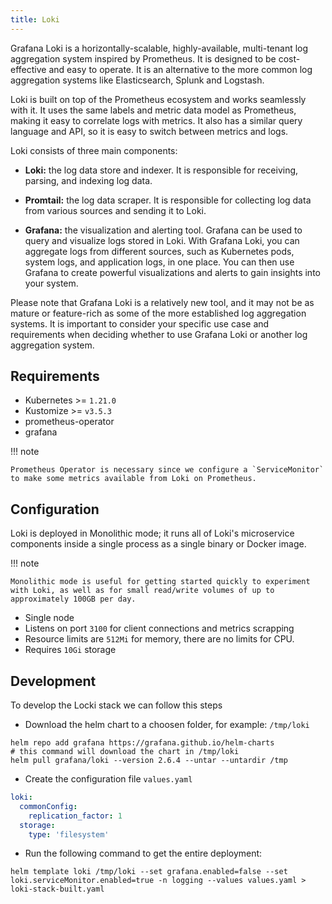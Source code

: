 ```yaml
---
title: Loki
---
```


Grafana Loki is a horizontally-scalable, highly-available, multi-tenant log aggregation system inspired by Prometheus. It is designed to be cost-effective and easy to operate. It is an alternative to the more common log aggregation systems like Elasticsearch, Splunk and Logstash.

Loki is built on top of the Prometheus ecosystem and works seamlessly with it. It uses the same labels and metric data model as Prometheus, making it easy to correlate logs with metrics. It also has a similar query language and API, so it is easy to switch between metrics and logs.

Loki consists of three main components:

+ __Loki:__ the log data store and indexer. It is responsible for receiving, parsing, and indexing log data.

+ __Promtail:__ the log data scraper. It is responsible for collecting log data from various sources and sending it to Loki.

+ __Grafana:__ the visualization and alerting tool. Grafana can be used to query and visualize logs stored in Loki.
With Grafana Loki, you can aggregate logs from different sources, such as Kubernetes pods, system logs, and application logs, in one place. You can then use Grafana to create powerful visualizations and alerts to gain insights into your system.

Please note that Grafana Loki is a relatively new tool, and it may not be as mature or feature-rich as some of the more established log aggregation systems. It is important to consider your specific use case and requirements when deciding whether to use Grafana Loki or another log aggregation system.

## Requirements

+ Kubernetes >= `1.21.0`
+ Kustomize >= `v3.5.3`
+ prometheus-operator
+ grafana

!!! note

    Prometheus Operator is necessary since we configure a `ServiceMonitor` to make some metrics available from Loki on Prometheus.


## Configuration

Loki is deployed in Monolithic mode; it runs all of Loki's microservice components inside a single process as a single binary or Docker image.

!!! note

    Monolithic mode is useful for getting started quickly to experiment with Loki, as well as for small read/write volumes of up to approximately 100GB per day.

+ Single node
+ Listens on port `3100` for client connections and metrics scrapping
+ Resource limits are `512Mi` for memory, there are no limits for CPU.
+ Requires `10Gi` storage


## Development

To develop the Locki stack we can follow this steps

+ Download the helm chart to a choosen folder, for example: `/tmp/loki`

```
helm repo add grafana https://grafana.github.io/helm-charts
# this command will download the chart in /tmp/loki
helm pull grafana/loki --version 2.6.4 --untar --untardir /tmp
```

+ Create the configuration file `values.yaml`

```yaml
loki:
  commonConfig:
    replication_factor: 1
  storage:
    type: 'filesystem'
```

+ Run the following command to get the entire deployment:

```
helm template loki /tmp/loki --set grafana.enabled=false --set loki.serviceMonitor.enabled=true -n logging --values values.yaml > loki-stack-built.yaml
```


